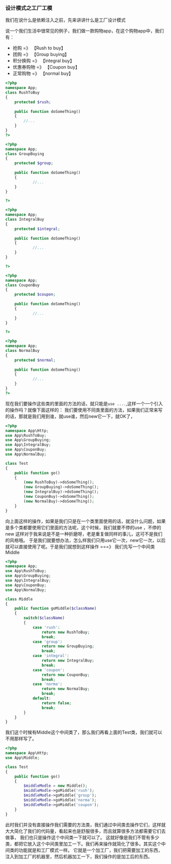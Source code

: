 ### 设计模式之工厂工模

我们在说什么是依赖注入之前，先来讲讲什么是工厂设计模式

说一个我们生活中很常见的例子，我们做一款购物app，在这个购物app中，我们有：

- 抢购 =》 【Rush to buy】
- 团购 =》 【Group buying】
- 积分换购 =》 【integral buy】
- 优惠券购物 =》 【Coupon buy】
- 正常购物 =》 【normal buy】

```php
<?php
namespace App;
class RushToBuy
{
    protected $rush;
    
    public function doSomeThing()
    {
        //...
    }
}
?>

<?php
namespace App;
class GroupBuying
{
    protected $group;
        
    public function doSomeThing()
    {
            //...
    }
}

?>

<?php
namespace App;
class IntegralBuy
{
    protected $integral;
        
    public function doSomeThing()
    {
            //...
    }
}

?>

<?php
namespace App;
class CouponBuy
{
    protected $coupon;
        
    public function doSomeThing()
    {
            //...
    }
}

?>

<?php
namespace App;
class NormalBuy
{
    protected $normal;
        
    public function doSomeThing()
    {
            //...
    }
}
?>
```

现在我们要操作这些类的里面的方法的话，就只能是`use ....`,这样一个一个引入的操作吗？就像下面这样的：
我们要使用不同类里面的方法，如果我们正常来写的话，那就是我们用到谁，就use谁，然后new它一下，就OK了，

```php
<?php
namespace App\Http;
use App\RushToBuy;
use App\GroupBuying;
use App\IntegralBuy;
use App\CouponBuy;
use App\NormalBuy;

class Test
{
    public function go()
    {
        (new RushToBuy)->doSomeThing();
        (new GroupBuying)->doSomeThing();
        (new IntegralBuy)->doSomeThing();
        (new CouponBuy)->doSomeThing();
        (new NormalBuy)->doSomeThing();
    }
}

```
向上面这样的操作，如果是我们只是在一个类里面使用的话，就没什么问题，如果是多个类都要使用它们里面的方法呢，这个时候，我们就要不停的use ，不停的new
这样对于我来说是不是一种折磨呀，老是重复做同样的事儿，这可不是我们的风格哦。
于是我们就要想办法，怎么样我们只用use它一次，new它一次，以后就可以直接使用了呢。于是我们就想到这样操作 ===》 我们先写一个中间类Middle
```php
<?php 
namespace App;
use App\RushToBuy;
use App\GroupBuying;
use App\IntegralBuy;
use App\CouponBuy;
use App\NormalBuy;

class Middle
{
    public function goMiddle($className)
    {
        switch($className)
        {
            case 'rush':
                return new RushToBuy;
                break;
            case 'group':
                return new GroupBuying;
                break;
            case 'integral':
                return new IntegralBuy;
                break;
            case 'coupon':
                return new CouponBuy;
                break;
            case 'norma':
                return new NormalBuy;
                break;
            default:
                return false;
                break;
        }
    }
}
```

我们这个时候有Middle这个中间类了，那么我们再看上面的Test类，我们就可以不用那样写了。
```php
<?php
namespace App\Http;
use App\Middle;

class Test
{
    public function go()
    {
        $middleModle = new Middle();
        $middleModle->goMiddle('rush');
        $middleModle->goMiddle('group');
        $middleModle->goMiddle('norma');
        $middleModle->goMiddle('coupon');
    }
}
```

此时我们并没有直接操作我们需要的方法类，我们通过中间类去操作它们，这样就大大简化了我们的代码量，看起来也是舒服很多，而且就算很多方法都需要它们去做事，
我们也只是操作这个中间类一下就可以了。
这就好像是我们不管有多少类，都把它放入这个中间类里加工一下。我们再来操作就简化了很多。其实这个中间类的功能就是和工厂模式一样。
它就是一个加工厂，我们把需要加工的东西，注入到加工厂的机器里，然后机器加工一下，我们操作的是加工后的东西。

